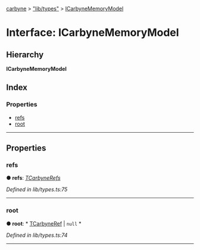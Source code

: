 [carbyne](../README.md) > ["lib/types"](../modules/_lib_types_.md) > [ICarbyneMemoryModel](../interfaces/_lib_types_.icarbynememorymodel.md)

# Interface: ICarbyneMemoryModel

## Hierarchy

**ICarbyneMemoryModel**

## Index

### Properties

* [refs](_lib_types_.icarbynememorymodel.md#refs)
* [root](_lib_types_.icarbynememorymodel.md#root)

---

## Properties

<a id="refs"></a>

###  refs

**● refs**: *[TCarbyneRefs](../modules/_lib_types_.md#tcarbynerefs)*

*Defined in lib/types.ts:75*

___
<a id="root"></a>

###  root

**● root**: * [TCarbyneRef](../modules/_lib_types_.md#tcarbyneref) &#124; `null`
*

*Defined in lib/types.ts:74*

___

